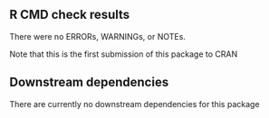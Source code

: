 ## R CMD check results

There were no ERRORs, WARNINGs, or NOTEs.

Note that this is the first submission of this package to CRAN

## Downstream dependencies
There are currently no downstream dependencies for this package
